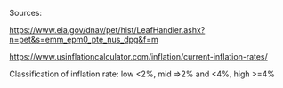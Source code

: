 Sources: 

https://www.eia.gov/dnav/pet/hist/LeafHandler.ashx?n=pet&s=emm_epm0_pte_nus_dpg&f=m 

https://www.usinflationcalculator.com/inflation/current-inflation-rates/

Classification of inflation rate:
low <2%,
mid =>2% and <4%,
high >=4%
